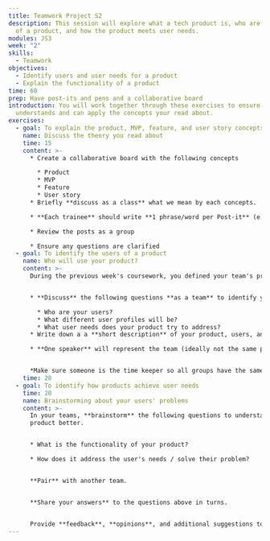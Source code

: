 ```yaml
---
title: Teamwork Project S2
description: This session will explore what a tech product is, who are the users
  of a product, and how the product meets user needs.
modules: JS3
week: "2"
skills:
  - Teamwork
objectives:
  - Identify users and user needs for a product
  - Explain the functionality of a product
time: 60
prep: Have post-its and pens and a collaborative board
introduction: You will work together through these exercises to ensure everyone
  understands and can apply the concepts your read about.
exercises:
  - goal: To explain the product, MVP, feature, and user story concepts
    name: Discuss the theory you read about
    time: 15
    content: >-
      * Create a collaborative board with the following concepts

        * Product
        * MVP
        * Feature
        * User story
      * Briefly **discuss as a class** what we mean by each concepts.

      * **Each trainee** should write **1 phrase/word per Post-it** (e.g. The first working software) and put it in against the concept (in this example, MVP) on the collaborative board

      * Review the posts as a group  

      * Ensure any questions are clarified
  - goal: To identify the users of a product
    name: Who will use your product?
    content: >-
      During the previous week's coursework, you defined your team's product. 


      * **Discuss** the following questions **as a team** to identify your product's users.

        * Who are your users?
        * What different user profiles will be?
        * What user needs does your product try to address?
      * Write down a a **short description** of your product, users, and user needs, which will be played back to the wider group. 

      * **One speaker** will represent the team (ideally not the same person that talked in the previous lesson). Each speaker has **only 1 minute** to describe the product, user and user needs.


      *Make sure someone is the time keeper so all groups have the same amount of time.*
    time: 20
  - goal: To identify how products achieve user needs
    time: 20
    name: Brainstorming about your users' problems
    content: >-
      In your teams, **brainstorm** the following questions to understand your
      product better.


      * What is the functionality of your product?

      * How does it address the user's needs / solve their problem?


      **Pair** with another team. 


      **Share your answers** to the questions above in turns. 


      Provide **feedback**, **opinions**, and additional suggestions to each other.
---
```

